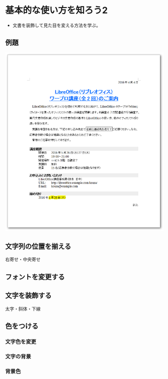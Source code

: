 # 基本的な使い方を知ろう2

- 文書を装飾して見た目を変える方法を学ぶ。

## 例題

![例題](../files/writer-sample1-after.png)


## 文字列の位置を揃える

右寄せ・中央寄せ


## フォントを変更する


## 文字を装飾する

太字・斜体・下線

## 色をつける

### 文字色を変更


### 文字の背景


### 背景色

